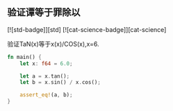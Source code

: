 
## 验证谭等于罪除以

[![std-badge]][std] [![cat-science-badge]][cat-science]

验证TaN(x)等于x(x)/COS(x),x=6.

```rust
fn main() {
    let x: f64 = 6.0;

    let a = x.tan();
    let b = x.sin() / x.cos();

    assert_eq!(a, b);
}
```
